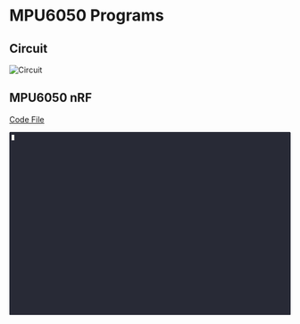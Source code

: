 # MPU6050 Programs

## Circuit

![Circuit](./mpu6050_nrf/circuit.jpg)


## MPU6050 nRF

[Code File](./mpu6050_nrf/src/main.rs)


![output](./mpu6050_nrf/out.gif)
